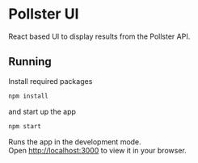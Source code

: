 # Pollster UI
React based UI to display results from the Pollster API.

## Running
Install required packages
```bash
npm install
```
and start up the app

```bash
npm start
```

Runs the app in the development mode.  
Open [http://localhost:3000](http://localhost:3000) to view it in your browser.
